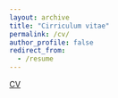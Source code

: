 ```yaml
---
layout: archive
title: "Cirriculum vitae"
permalink: /cv/
author_profile: false
redirect_from:
  - /resume
---
```


[CV](/files/cv.pdf)
